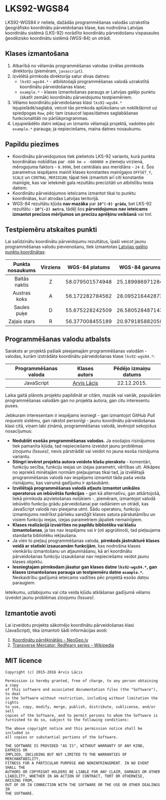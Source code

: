 # LKS92-WGS84 #

LKS92-WGS84 ir neliela, dažādās programmēšanas valodās uzrakstīta ģeogrāfisko koordinātu pārveidošanas klase,
kas nodrošina Latvijas koordinātu sistēmā (LKS-92) norādīto koordinātu pārveidošanu vispasaules ģeodēzisko
koordinātu sistēmā (WGS-84) un otrādi.

## Klases izmantošana ##

1. Atkarībā no vēlamās programmēšanas valodas izvēlas pirmkoda direktoriju (piemēram, `javascript`).
2. Izvēlētā pirmkoda direktorija satur divas datnes:
    - `lks92-wgs84.*` - atbilstošajā programmēšanas valodā uzrakstītā koordinātu pārveidošanas klase;
    - `example.*` - klases izmantošanas paraugs ar Latvijas galējo punktu (skatīt zemāk) koordinātu pārveidojumu testpiemēriem.
3. Vēlamo koordinātu pārveidošanas klasi `lks92-wgs84.*` lejupielādē/saglabā, veicot tās pirmkoda aplūkošanu un noklikšķinot
uz spiedpogas `Raw`, pēc tam izsaucot lapas/datnes saglabāšanas funkcionalitāti no pārlūkprogrammas.
4. Lejupielādēto datni iekļauj un izmanto vēlamajā projektā, vadoties pēc `example.*` parauga; ja nepieciešams, maina datnes nosaukumu.

## Papildu piezīmes ##

- Koordinātu pārveidojumos tiek pielietots LKS-92 variants, kurā punkta koordinātas nobīdītas par `-600 km = -600000 m` ziemeļu virzienā,
mērogojuma faktors - `0.9996`, bet centrālais ass meridiāns - `24 E`.
Šos parametrus iespējams mainīt klases konstantes mainīgajos `OFFSET_Y`, `SCALE` un `CENTRAL_MERIDIAN`; tāpat tiek izmantoti
arī citi konstantie mainīgie, kas var ietekmēt gala rezultātu precizitāti un atbilstību testa datiem.
- Koordinātu pārveidojumos ieteicams izmantot tikai to punktu koordinātas, kuri atrodas Latvijas teritorijā.
- WGS-84 rezultātu kļūda **nav mazāka** par **`10^(-8) grāda`**, bet LKS-92 rezultātu - **`10^(-2) metra`**, tādēļ šos **pārveidojumus
nav ieteicams izmantot precīzos mērījumos un precīzu aprēķinu veikšanā** vai tml.

## Testpiemēru atskaites punkti ##

Lai salīdzinātu koordinātu pārveidojumu rezultātus, īpaši veicot jaunu programmēšanas valodu pievienošanu, tiek izmantotas
[Latvijas galējo punktu koordinātas](http://www.vietas.lv/index.php?p=34&gid=15):

| Punkta nosaukums | Virziens |  WGS-84 platums  |  WGS-84 garums  |  LKS-92 X  |  LKS-92 Y  |
|:----------------:|:--------:|:----------------:|:---------------:|:----------:|:----------:|
| Baltās naktis    | Z        |  58.079501574948 | 25.189986971284 | 570181.000 | 438180.000 |
| Austras koks     | A        |  56.172282784562 | 28.095216442873 | 754190.003 | 232806.000 |
| Saules puķe      | D        |  55.675228242509 | 26.580528487143 | 662269.000 | 172953.000 |
| Zaļais stars     | R        |  56.377008455189 | 20.979185882058 | 313470.000 | 252137.000 |

## Programmēšanas valodu atbalsts ##

Saraksts ar projektā pašlaik pieejamajām programmēšanas valodām - valodas, kurām izstrādāta koordinātu pārveidošanas klase `lks92-wgs84.*`:

| Programmēšanas valoda |                 Klases autors                | Pēdējo izmaiņu datums |
|:---------------------:|:--------------------------------------------:|:---------------------:|
| JavaScript            | [Arvis Lācis](https://github.com/arvislacis) | 22.12.2015.           |

Laika gaitā plānots projektu papildināt ar citām, mazāk vai vairāk, populārām programmēšanas valodām gan no projekta autora,
gan citu interesentu puses.

Jebkuram interesentam ir iespējams iesniegt - gan izmantojot GitHub *Pull requests* sistēmu, gan rakstot personīgi -
jaunu koordinātu pārveidošanas klasi citā, viņam labi zināmā, programmēšanas valodā, ievērojot sekojošus nosacījumus:
- **Nedublēt esošās programmēšanas valodas.** Ja esošajos risinājumos tiek pamanīta kļūda, tad nepieciešams izveidot jaunu problēmas
ziņojumu *(Issues)*, nevis pārstrādāt vai veidot no jauna esoša risinājuma variantu.
- **Stingri ievērot projekta autora veidoto klašu pierakstu** - komentāri, funkciju secība, funkciju ieejas un izejas
parametri, vērtības utt. Atkāpes no iepriekš minētajām normām pieļaujamas tikai tad, ja izvēlētajā programmēšanas valodā nav iespējams
izmantot tāda paša veida risinājumu, kas vairumā gadījumu ir apšaubāmi.
- **Izvēlētajā programmēšanas valodā atļauts izmantot unikālos operatorus un iebūvētās funkcijas** - gan kā alternatīvu, gan atkārtojošā,
liekā pirmkoda aizvietošanas nolūkiem -, piemēram, izmantojot valodā iebūvēto funkciju grādu pārveidošanai par radiāniem un otrādi, kas
JavaScript valodā nav pieejama utml. Šādu operatoru, funkciju izmantojums nedrīkst pārlieku sarežģīt klases satura pārskatāmību un
visiem funkciju ieejas, izejas parametriem jāpaliek nemainīgiem.
- **Klases realizācijā izvairīties no papildu bibliotēku vai klašu izmantošanas**, ja tas nav iespējams vai ir ļoti apgrūtinoši, tad
pieļaujama standarta bibliotēku iekļaušana.
- Ja vien to pieļauj programmēšanas valoda, **pirmkods jāstrukturē klases veidā ar statiski izsaucamām funkcijām**, kas nodrošina
klases vienkāršu izmantošanu un atjaunināšanu, kā arī koordinātu pārveidošanas funkciju izsaukšanai nav nepieciešams veidot jaunu klases objektu.
- **Iesniegtajam pirmkodam jāsatur gan klases datne `lks92-wgs84.*`, gan klases izmantošanas parauga un testpiemēru datne `example.*`.**
Neskaidrību gadījumā ieteicams vadīties pēc projektā esošo datņu paraugiem.

Ieteikumu, uzlabojumu vai cita veida kļūdu atklāšanas gadījumā vēlams izveidot jaunu problēmas ziņojumu *(Issues)*.

## Izmantotie avoti ##

Lai izveidotu projekta sākotnējo koordinātu pārveidošanas klasi (JavaScript), tika izmantoti šādi informācijas avoti:

1. [Koordinātu pārrēķinātājs - NeoGeo.lv](http://neogeo.lv/ekartes/koord2/)
2. [Transverse Mercator: Redfearn series - Wikipedia](https://en.wikipedia.org/wiki/Transverse_Mercator:_Redfearn_series)

## MIT licence ##

    Copyright (c) 2015-2016 Arvis Lācis

    Permission is hereby granted, free of charge, to any person obtaining a copy
    of this software and associated documentation files (the "Software"), to deal
    in the Software without restriction, including without limitation the rights
    to use, copy, modify, merge, publish, distribute, sublicense, and/or sell
    copies of the Software, and to permit persons to whom the Software is
    furnished to do so, subject to the following conditions:

    The above copyright notice and this permission notice shall be included in
    all copies or substantial portions of the Software.

    THE SOFTWARE IS PROVIDED "AS IS", WITHOUT WARRANTY OF ANY KIND, EXPRESS OR
    IMPLIED, INCLUDING BUT NOT LIMITED TO THE WARRANTIES OF MERCHANTABILITY,
    FITNESS FOR A PARTICULAR PURPOSE AND NONINFRINGEMENT. IN NO EVENT SHALL THE
    AUTHORS OR COPYRIGHT HOLDERS BE LIABLE FOR ANY CLAIM, DAMAGES OR OTHER
    LIABILITY, WHETHER IN AN ACTION OF CONTRACT, TORT OR OTHERWISE, ARISING FROM,
    OUT OF OR IN CONNECTION WITH THE SOFTWARE OR THE USE OR OTHER DEALINGS IN
    THE SOFTWARE.

